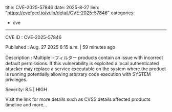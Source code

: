  
title: CVE-2025-57846
date: 2025-8-27
lien: "https://cvefeed.io/vuln/detail/CVE-2025-57846"
categories:
  - cve
---

CVE ID : CVE-2025-57846

Published :  Aug. 27
2025
6:15 a.m. | 59 minutes ago

Description : Multiple i-フィルター products contain an issue with incorrect default permissions. If this vulnerability is exploited
a local authenticated attacker may replace a service executable on the system where the product is running
potentially allowing arbitrary code execution with SYSTEM privileges.

Severity: 8.5 | HIGH

Visit the link for more details
such as CVSS details
affected products
timeline
and more...
